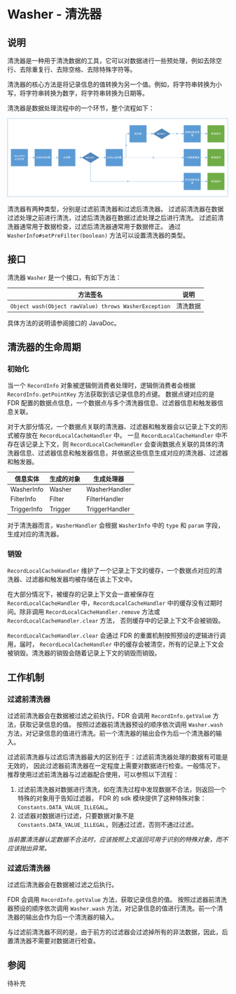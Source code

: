 # Washer - 清洗器

## 说明

清洗器是一种用于清洗数据的工具，它可以对数据进行一些预处理，例如去除空行、去除重复行、去除空格、去除特殊字符等。

清洗器的核心方法是将记录信息的值转换为另一个值。例如，将字符串转换为小写，将字符串转换为数字，将字符串转换为日期等。

清洗器是数据处理流程中的一个环节，整个流程如下：

![RecordInfoProcessingFlowChart.png](./images/RecordInfoProcessingFlowChart.png)

清洗器有两种类型，分别是过滤前清洗器和过滤后清洗器。
过滤前清洗器在数据过滤处理之前进行清洗，过滤后清洗器在数据过滤处理之后进行清洗。
过滤前清洗器通常用于数据检查，过滤后清洗器通常用于数据修正。
通过 `WasherInfo#setPreFilter(boolean)` 方法可以设置清洗器的类型。

## 接口

清洗器 `Washer` 是一个接口，有如下方法：

| 方法签名                                                  | 说明   |
|-------------------------------------------------------|------|
| `Object wash(Object rawValue) throws WasherException` | 清洗数据 |

具体方法的说明请参阅接口的 JavaDoc。

## 清洗器的生命周期

### 初始化

当一个 `RecordInfo` 对象被逻辑侧消费者处理时，逻辑侧消费者会根据 `RecordInfo.getPointKey` 方法获取到该记录信息的点键。
数据点键对应的是 FDR 配置的数据点信息，一个数据点与多个清洗器信息、过滤器信息和触发器信息关联。

对于大部分情况，一个数据点关联的清洗器、过滤器和触发器会以记录上下文的形式被存放在 `RecordLocalCacheHandler` 中。
一旦 `RecordLocalCacheHandler` 中不存在该记录上下文，则 `RecordLocalCacheHandler`
会查询数据点关联的具体的清洗器信息、过滤器信息和触发器信息，并依据这些信息生成对应的清洗器、过滤器和触发器。

| 信息实体        | 生成的对象   | 生成处理器          |
|-------------|---------|----------------|
| WasherInfo  | Washer  | WasherHandler  |
| FilterInfo  | Filter  | FilterHandler  |
| TriggerInfo | Trigger | TriggerHandler |

对于清洗器而言，`WasherHandler` 会根据 `WasherInfo` 中的 `type` 和 `param` 字段，生成对应的清洗器。

### 销毁

`RecordLocalCacheHandler` 维护了一个记录上下文的缓存，一个数据点对应的清洗器、过滤器和触发器均被存储在该上下文中。

在大部分情况下，被缓存的记录上下文会一直被保存在 `RecordLocalCacheHandler` 中，`RecordLocalCacheHandler`
中的缓存没有过期时间。除非调用 `RecordLocalCacheHandler.remove` 方法或 `RecordLocalCacheHandler.clear` 方法，
否则缓存中的记录上下文不会被销毁。

`RecordLocalCacheHandler.clear` 会通过 FDR 的重置机制按照预设的逻辑进行调用，届时，
`RecordLocalCacheHandler` 中的缓存会被清空，所有的记录上下文会被销毁。清洗器的销毁会随着记录上下文的销毁而销毁。

## 工作机制

### 过滤前清洗器

过滤前清洗器会在数据被过滤之前执行，FDR 会调用 `RecordInfo.getValue` 方法，获取记录信息的值。
按照过滤器前清洗器预设的顺序依次调用 `Washer.wash` 方法，对记录信息的值进行清洗。前一个清洗器的输出会作为后一个清洗器的输入。

过滤前清洗器与过滤后清洗器最大的区别在于：过滤前清洗器处理的数据有可能是无效的，
因此过滤器前清洗器在一定程度上需要对数据进行检查。一般情况下，推荐使用过滤前清洗器与过滤器配合使用，可以参照以下流程：

1. 过滤前清洗器对数据进行清洗，如在清洗过程中发现数据不合法，则返回一个特殊的对象用于告知过滤器，
   FDR 的 sdk 模块提供了这种特殊对象：`Constants.DATA_VALUE_ILLEGAL`。
2. 过滤器对数据进行过滤，只要数据对象不是 `Constants.DATA_VALUE_ILLEGAL`，则通过过滤，否则不通过过滤。

*当前置清洗器认定数据不合法时，应该按照上文返回可用于识别的特殊对象，而不应该抛出异常。*

### 过滤后清洗器

过滤后清洗器会在数据被过滤之后执行。

FDR 会调用 `RecordInfo.getValue` 方法，获取记录信息的值。
按照过滤器前清洗器预设的顺序依次调用 `Washer.wash` 方法，对记录信息的值进行清洗。前一个清洗器的输出会作为后一个清洗器的输入。

与过滤前清洗器不同的是，由于前方的过滤器会过滤掉所有的非法数据，因此，后置清洗器不需要对数据进行检查。

## 参阅

待补充
